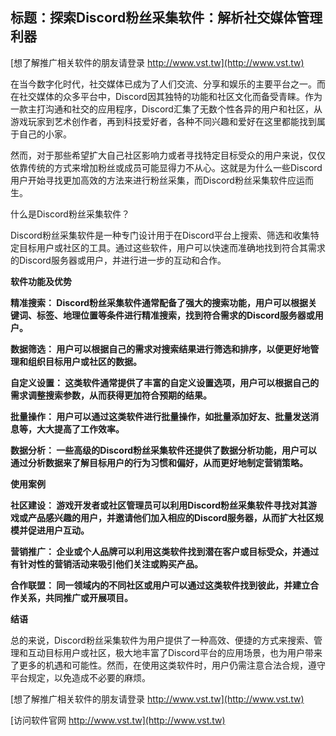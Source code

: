 ## **标题：探索Discord粉丝采集软件：解析社交媒体管理利器**

[想了解推广相关软件的朋友请登录 http://www.vst.tw](http://www.vst.tw)

在当今数字化时代，社交媒体已成为了人们交流、分享和娱乐的主要平台之一。而在社交媒体的众多平台中，Discord因其独特的功能和社区文化而备受青睐。作为一款主打沟通和社交的应用程序，Discord汇集了无数个性各异的用户和社区，从游戏玩家到艺术创作者，再到科技爱好者，各种不同兴趣和爱好在这里都能找到属于自己的小家。

然而，对于那些希望扩大自己社区影响力或者寻找特定目标受众的用户来说，仅仅依靠传统的方式来增加粉丝或成员可能显得力不从心。这就是为什么一些Discord用户开始寻找更加高效的方法来进行粉丝采集，而Discord粉丝采集软件应运而生。

什么是Discord粉丝采集软件？

Discord粉丝采集软件是一种专门设计用于在Discord平台上搜索、筛选和收集特定目标用户或社区的工具。通过这些软件，用户可以快速而准确地找到符合其需求的Discord服务器或用户，并进行进一步的互动和合作。

**软件功能及优势**

**精准搜索： Discord粉丝采集软件通常配备了强大的搜索功能，用户可以根据关键词、标签、地理位置等条件进行精准搜索，找到符合需求的Discord服务器或用户。**

**数据筛选： 用户可以根据自己的需求对搜索结果进行筛选和排序，以便更好地管理和组织目标用户或社区的数据。**

**自定义设置： 这类软件通常提供了丰富的自定义设置选项，用户可以根据自己的需求调整搜索参数，从而获得更加符合预期的结果。**

**批量操作： 用户可以通过这类软件进行批量操作，如批量添加好友、批量发送消息等，大大提高了工作效率。**

**数据分析： 一些高级的Discord粉丝采集软件还提供了数据分析功能，用户可以通过分析数据来了解目标用户的行为习惯和偏好，从而更好地制定营销策略。**

**使用案例**

**社区建设： 游戏开发者或社区管理员可以利用Discord粉丝采集软件寻找对其游戏或产品感兴趣的用户，并邀请他们加入相应的Discord服务器，从而扩大社区规模并促进用户互动。**

**营销推广： 企业或个人品牌可以利用这类软件找到潜在客户或目标受众，并通过有针对性的营销活动来吸引他们关注或购买产品。**

**合作联盟： 同一领域内的不同社区或用户可以通过这类软件找到彼此，并建立合作关系，共同推广或开展项目。**

**结语**

总的来说，Discord粉丝采集软件为用户提供了一种高效、便捷的方式来搜索、管理和互动目标用户或社区，极大地丰富了Discord平台的应用场景，也为用户带来了更多的机遇和可能性。然而，在使用这类软件时，用户仍需注意合法合规，遵守平台规定，以免造成不必要的麻烦。

[想了解推广相关软件的朋友请登录 http://www.vst.tw](http://www.vst.tw)


[访问软件官网 http://www.vst.tw](http://www.vst.tw)
